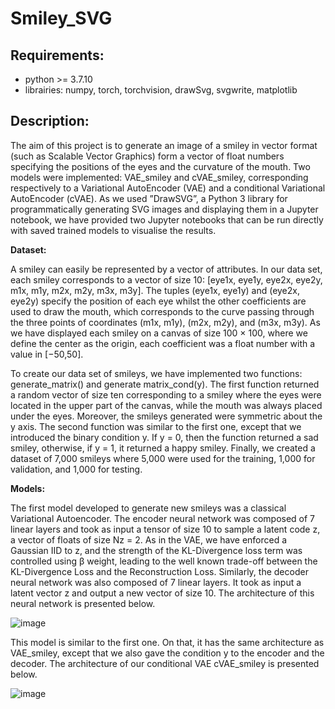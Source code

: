 # Smiley_SVG

## Requirements: 

- python >= 3.7.10
- librairies: numpy, torch, torchvision, drawSvg, svgwrite, matplotlib 

## Description: 

The aim of this project is to generate an image of a smiley in vector format (such as Scalable Vector Graphics) form a vector of float numbers specifying the positions of the eyes and the curvature of the mouth. Two models were implemented: VAE_smiley and cVAE_smiley, corresponding respectively to a Variational AutoEncoder (VAE) and a conditional Variational AutoEncoder (cVAE). As we used ”DrawSVG”, a Python 3 library for programmatically generating SVG images and displaying them in a Jupyter notebook, we have provided two Jupyter notebooks that can be run directly with saved trained models to visualise the results.

__Dataset:__

A smiley can easily be represented by a vector of attributes. In our data set, each smiley corresponds to a vector of size 10: [eye1x, eye1y, eye2x, eye2y, m1x, m1y, m2x, m2y, m3x, m3y]. The tuples (eye1x, eye1y) and (eye2x, eye2y) specify the position of each eye whilst the other coefficients are used to draw the mouth, which corresponds to the curve passing through the three points of coordinates (m1x, m1y), (m2x, m2y), and (m3x, m3y). As we have displayed each smiley on a canvas of size 100 × 100, where we define the center as the origin, each coefficient was a float number with a value in  [−50,50].


To create our data set of smileys, we have implemented two functions: generate_matrix() and generate matrix_cond(y). The first function returned a random vector of size ten corresponding to a smiley where the eyes were located in the upper part of the canvas, while the mouth was always placed under
the eyes. Moreover, the smileys generated were symmetric about the y axis. The second function was similar to the first one, except that we introduced the binary condition y. If y = 0, then the function returned a sad smiley, otherwise, if y = 1, it returned a happy smiley. Finally, we created a dataset of 7,000 smileys where 5,000 were used for the training, 1,000 for validation, and 1,000 for testing.

__Models:__

The first model developed to generate new smileys was a classical Variational Autoencoder. The encoder neural network was composed of 7 linear layers and took as input a tensor of size 10 to sample a latent code z, a vector of floats of size Nz = 2. As in the VAE, we have enforced a Gaussian IID to z, and
the strength of the KL-Divergence loss term was controlled using β weight, leading to the well known trade-off between the KL-Divergence Loss and the Reconstruction Loss. Similarly, the decoder neural network was also composed of 7 linear layers. It took as input a latent vector z and output a new vector
of size 10. The architecture of this neural network is presented below.

![image](https://user-images.githubusercontent.com/121833780/212603790-f769ca3b-4a04-4f14-bcc4-6e3d7d8d0f37.png)


This model is similar to the first one. On that, it has the same architecture as VAE_smiley, except that we also gave the condition y to the encoder and the decoder. The architecture of our conditional VAE cVAE_smiley is presented below.

![image](https://user-images.githubusercontent.com/121833780/212603716-d02fb1c7-a8d6-499e-8dad-20d173f56e82.png)




